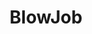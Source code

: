 ---
title: BlowJob
crosslinks:
- livven
- MassiveTitsnAss
- PornStarletHQ
- Asshole_Lover
- suckingWomen
- RayleneX
- LilRedVelvettt
- cuckquean
- NSFW_GIF
- LucieWildeIsRetarded
- Pornstars_NSFW
- porninfifteenseconds
- WhiteAndThick
- IndianPorn
- Full_HD_porn
- throatpies
- SexInFrontOfOthers
- LyingOnStomachBJ
- Bondage
- LovelyLittleL
---